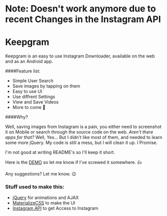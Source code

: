 # Note: Doesn't work anymore due to recent Changes in the Instagram API

# Keepgram

Keepgram is an easy to use Instagram Downloader, available on the web and as an Android app.

####Feature list:

 * Simple User Search
 * Save images by tapping on them
 * Easy to use UI
 * Use diffrent Settings
 * View and Save Videos
 * More to come :tada:
 
####Why?

Well, saving images from Instagram is a pain, you either need to screenshot it on Mobile or search through the source code on the web. _Aren't there apps for that?_ Well, Yes... But I didn't like most of them, and needed to learn some more jQuery. My code is still a mess, but I will clean it up. I Promise.

I'm not good at writing README's so I'll keep it short.

Here is the [DEMO](http://ljeremy.github.io/Keepgram) so let me know if I've screwed it somewhere.  :+1:

Any suggestions? Let me know. :wink:

### Stuff used to make this:

 * [jQuery](https://jquery.com/) for animations and AJAX
 * [MaterializeCSS](http://materializecss.com/) to make the UI
 * [Instagram API](https://instagram.com/developer/) to get Access to Instagram

